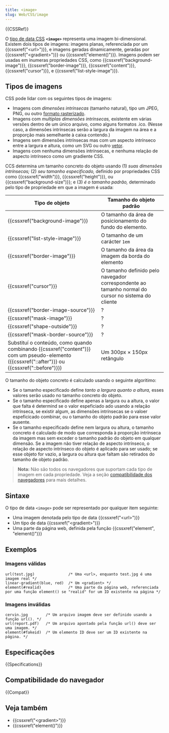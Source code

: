 ```yaml
---
title: <image>
slug: Web/CSS/image
---
```


{{CSSRef}}

O [tipo de data CSS](/pt-BR/docs/Web/CSS) **`<image>`** representa uma imagem bi-dimensional. Existem dois tipos de imagens: imagens planas, referenciada por um {{cssxref("&lt;url&gt;")}}, e imagens geradas dinamicamente, geradas por {{cssxref("&lt;gradient&gt;")}} ou {{cssxref("element()")}}. Imagens podem ser usadas em inumeras propriedades CSS, como {{cssxref("background-image")}}, {{cssxref("border-image")}}, {{cssxref("content")}}, {{cssxref("cursor")}}, e {{cssxref("list-style-image")}}.

## Tipos de imagens

CSS pode lidar com os seguintes tipos de imagens:

- Imagens com _dimensões intrínsecas_ (tamanho natural), tipo um JPEG, PNG, ou outro [formato rasterizado](https://en.wikipedia.org/wiki/Raster_graphics).
- Imagens com _multiplas dimensões intrínsecas,_ existente em várias versões dentro de um único arquivo, como alguns formatos .ico. (Nesse caso, a dimensões intrínsecas serão a largura da imagem na área e a proporção mais semelhante à caixa contendo.)
- Imagens sem dimensões intrínsecas mas com um aspecto intrínseco entre a largura e altura, como um SVG ou outro [vetor](https://en.wikipedia.org/wiki/Vector_graphics).
- Imagens com nenhuma dimensões intrínsecas, e nenhuma relação de aspecto intrínseco como um gradiente CSS.

CCS determina um tamanho concreto do objeto usando (1) _suas dimensões intrínsecas;_ (2) _seu tamanho especificado,_ definido por propriedades CSS como {{cssxref("width")}}, {{cssxref("height")}}, ou {{cssxref("background-size")}}; e (3) _é o tamanho padrão,_ determinado pelo tipo de propriedade em que a imagem é usada:

| Tipo de objeto                                                                                                                                 | Tamanho do objeto padrão                                                                           |
| ---------------------------------------------------------------------------------------------------------------------------------------------- | -------------------------------------------------------------------------------------------------- |
| {{cssxref("background-image")}}                                                                                                                | O tamanho da área de posicionamento do fundo do elemento.                                          |
| {{cssxref("list-style-image")}}                                                                                                                | O tamanho de um carácter `1em`                                                                     |
| {{cssxref("border-image")}}                                                                                                                    | O tamanho da área da imagem da borda do elemento                                                   |
| {{cssxref("cursor")}}                                                                                                                          | O tamanho definido pelo navegador correspondente ao tamanho normal do cursor no sistema do cliente |
| {{cssxref("border-image-source")}}                                                                                                             | ?                                                                                                  |
| {{cssxref("mask-image")}}                                                                                                                      | ?                                                                                                  |
| {{cssxref("shape-outside")}}                                                                                                                   | ?                                                                                                  |
| {{cssxref("mask-border-source")}}                                                                                                              | ?                                                                                                  |
| Substituí o conteúdo, como quando combinando {{cssxref("content")}} com um pseudo-elemento ({{cssxref("::after")}} ou {{cssxref("::before")}}) | Um 300px × 150px retângulo                                                                         |

O tamanho do objeto concreto é calculado usando o seguinte algoritimo:

- Se o tamanho especificado define _tanto a largura quanto a altura,_ esses valores serão usado no tamanho concreto do objeto.
- Se o tamanho especificado define apenas a largura ou a altura, o valor que falta é determind se o valor espeficiado ado usando a relação intrínseca, se existir algum, as dimensões intrínsecas se o valoer espeficicado combinar, ou o tamanho do objeto padrão para esse valor ausente.
- Se o tamanho especificado define nem largura ou altura, o tamanho concreto é calculado de modo que corresponda à proporção intrínseca da imagem mas sem exceder o tamanho padrão do objeto em qualquer dimensão. Se a imagem não tiver relação de aspecto intrínseco, o relação de aspecto intrínseco do objeto é aplicado para ser usado; se esse objeto for vazio, a largura ou altura que faltam são retirados do tamanho de objeto padrão.

> **Nota:** Não são todos os navegadores que suportam cada tipo de imagem em cada propriedade. Veja a seção [compatibilidade dos navegadores](/pt-BR/docs/Web/CSS/image#Browser_compatibility) para mais detalhes.

## Sintaxe

O tipo de data `<image>` pode ser representado por qualquer item seguinte:

- Uma imagem denotada pelo tipo de data {{cssxref("&lt;url&gt;")}}
- Um tipo de data {{cssxref("&lt;gradient&gt;")}}
- Uma parte da página web, definida pela função {{cssxref("element", "element()")}}

## Exemplos

### Imagens válidas

```
url(test.jpg)               /* Uma <url>, enquanto test.jpg é uma imagem real */
linear-gradient(blue, red)  /* Um <gradient> */
element(#realid)            /* Uma parte da página web, referenciada por uma função element() se "realid" for um ID existente na página */
```

### Imagens inválidas

```plain example-bad
cervin.jpg        /* Um arquivo imagem deve ser definido usando a função url(). */
url(report.pdf)   /* Um arquivo apontado pela função url() deve ser uma imagem. */
element(#fakeid)  /* Um elemento ID deve ser um ID existente na página. */
```

## Especificações

{{Specifications}}

## Compatibilidade do navegador

{{Compat}}

## Veja também

- {{cssxref("&lt;gradient&gt;")}}
- {{cssxref("element()")}}
